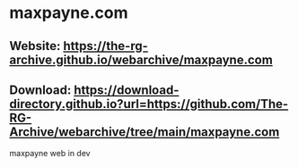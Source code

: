 # maxpayne.com

## Website: https://the-rg-archive.github.io/webarchive/maxpayne.com

## Download: https://download-directory.github.io?url=https://github.com/The-RG-Archive/webarchive/tree/main/maxpayne.com
maxpayne web in dev
